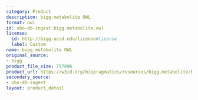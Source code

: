 ```yaml
---
category: Product
description: bigg.metabolite OWL
format: owl
id: obo-db-ingest.bigg.metabolite.owl
license:
  id: http://bigg.ucsd.edu/license#license
  label: Custom
name: bigg.metabolite OWL
original_source:
- bigg
product_file_size: 757896
product_url: https://w3id.org/biopragmatics/resources/bigg.metabolite/bigg.metabolite.owl
secondary_source:
- obo-db-ingest
layout: product_detail
---
```

